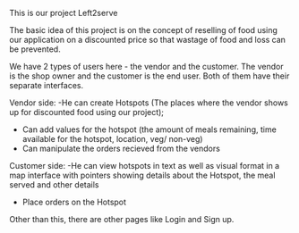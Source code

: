 This is our project Left2serve

The basic idea of this project is on the concept of reselling of food using our application on a discounted price so that wastage of food and loss can be prevented. 

We have 2 types of users here - the vendor and the customer. The vendor is the shop owner and the customer is the end user. Both of them have their separate interfaces. 

Vendor side: -He can create Hotspots (The places where the vendor shows up for discounted food using our project);
- Can add values for the hotspot (the amount of meals remaining, time available for the hotspot, location, veg/ non-veg)
- Can manipulate the orders recieved from the vendors
  
Customer side: -He can view hotspots in text as well as visual format in a map interface with pointers showing details about the Hotspot, the meal served and other details
- Place orders on the Hotspot

Other than this, there are other pages like Login and Sign up.
